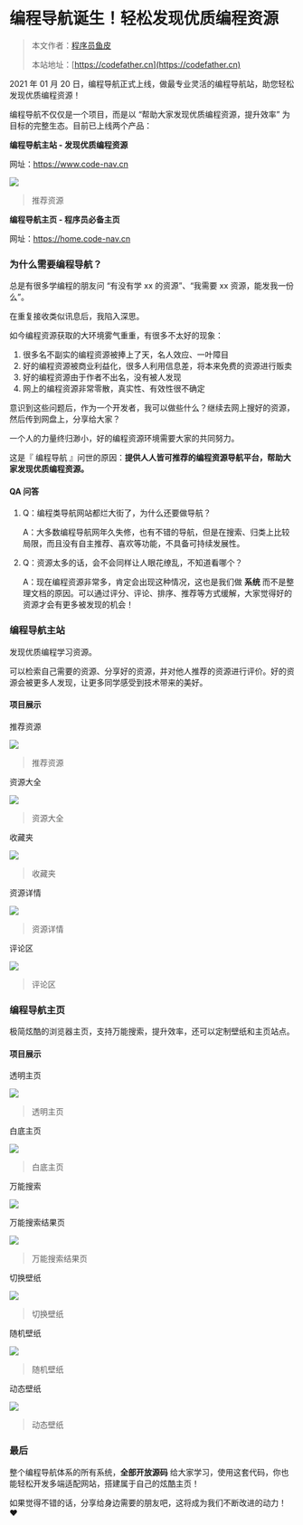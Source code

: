 # 编程导航诞生！轻松发现优质编程资源

> 本文作者：[程序员鱼皮](https://yuyuanweb.feishu.cn/wiki/Abldw5WkjidySxkKxU2cQdAtnah)
>
> 本站地址：[https://codefather.cn](https://codefather.cn)

2021 年 01 月 20 日，编程导航正式上线，做最专业灵活的编程导航站，助您轻松发现优质编程资源！

编程导航不仅仅是一个项目，而是以 “帮助大家发现优质编程资源，提升效率” 为目标的完整生态。目前已上线两个产品：

**编程导航主站 - 发现优质编程资源**

网址：https://www.code-nav.cn

![](https://pic.yupi.icu/5563/202311081440205.png)

> 推荐资源

**编程导航主页 - 程序员必备主页**

网址：https://home.code-nav.cn



### 为什么需要编程导航？

总是有很多学编程的朋友问 “有没有学 xx 的资源”、“我需要 xx 资源，能发我一份么”。

在重复接收类似讯息后，我陷入深思。

如今编程资源获取的大环境雾气重重，有很多不太好的现象：

1. 很多名不副实的编程资源被捧上了天，名人效应、一叶障目
2. 好的编程资源被商业利益化，很多人利用信息差，将本来免费的资源进行贩卖
3. 好的编程资源由于作者不出名，没有被人发现
4. 网上的编程资源非常零散，真实性、有效性很不确定

意识到这些问题后，作为一个开发者，我可以做些什么？继续去网上搜好的资源，然后传到网盘上，分享给大家？

一个人的力量终归渺小，好的编程资源环境需要大家的共同努力。

这是『 编程导航 』问世的原因：**提供人人皆可推荐的编程资源导航平台，帮助大家发现优质编程资源。**

#### QA 问答

1. Q：编程类导航网站都烂大街了，为什么还要做导航？

   A：大多数编程导航网年久失修，也有不错的导航，但是在搜索、归类上比较局限，而且没有自主推荐、喜欢等功能，不具备可持续发展性。

2. Q：资源太多的话，会不会同样让人眼花缭乱，不知道看哪个？

   A：现在编程资源非常多，肯定会出现这种情况，这也是我们做 **系统** 而不是整理文档的原因。可以通过评分、评论、排序、推荐等方式缓解，大家觉得好的资源才会有更多被发现的机会！

### 编程导航主站

发现优质编程学习资源。

可以检索自己需要的资源、分享好的资源，并对他人推荐的资源进行评价。好的资源会被更多人发现，让更多同学感受到技术带来的美好。

#### 项目展示

推荐资源

![](https://pic.yupi.icu/5563/202311081440205.png)

> 推荐资源

资源大全

![](https://pic.yupi.icu/5563/202311081440258.png)

> 资源大全

收藏夹

![](https://pic.yupi.icu/5563/202311081440283.png)

> 收藏夹

资源详情

![](https://pic.yupi.icu/5563/202311081440252.png)

> 资源详情

评论区

![](https://pic.yupi.icu/5563/202311081440276.png)

> 评论区

### 编程导航主页

极简炫酷的浏览器主页，支持万能搜索，提升效率，还可以定制壁纸和主页站点。

#### 项目展示

透明主页

![](https://pic.yupi.icu/5563/202311081440307.png)

> 透明主页

白底主页

![](https://pic.yupi.icu/5563/202311081440042.png)

> 白底主页

万能搜索

![](https://pic.yupi.icu/5563/202311081440270.png)

万能搜索结果页

![](https://pic.yupi.icu/5563/202311081440414.png)

> 万能搜索结果页

切换壁纸

![](https://pic.yupi.icu/5563/202311081440672.png)

> 切换壁纸

随机壁纸

![](https://pic.yupi.icu/5563/202311081440822.png)

> 随机壁纸

动态壁纸

![](https://pic.yupi.icu/5563/202311081440170.png)

> 动态壁纸

### 最后

整个编程导航体系的所有系统，**全部开放源码** 给大家学习，使用这套代码，你也能轻松开发多端适配网站，搭建属于自己的炫酷主页！

如果觉得不错的话，分享给身边需要的朋友吧，这将成为我们不断改进的动力！❤️